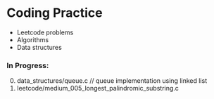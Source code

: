# Coding Practice
- Leetcode problems
- Algorithms
- Data structures

### In Progress:
0. data_structures/queue.c // queue implementation using linked list
0. leetcode/medium_005_longest_palindromic_substring.c

